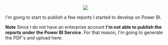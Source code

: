 <p align="center">
  <img src="https://www.interop.com.br/wp-content/uploads/2019/04/power-BI.png">
</p>

I'm going to start to publish a few reports I started to develop on Power BI.

**Note** Since I do not have an enterprise account **I'm not able to publish the reports under the Power BI Service.** For that reason, I'm going to generate the PDF's and upload here.
